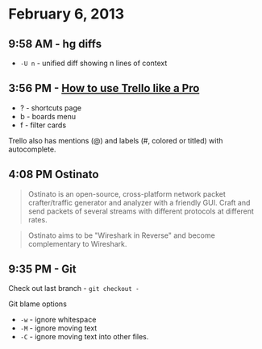 # February 6, 2013

## 9:58 AM - hg diffs

* `-U n` - unified diff showing n lines of context

## 3:56 PM - [How to use Trello like a Pro](http://blog.trello.com/how-to-use-trello-like-a-pro/)

* ? - shortcuts page
* b - boards menu
* f - filter cards

Trello also has mentions (@) and labels (#, colored or titled) with
autocomplete.

## 4:08 PM Ostinato

> Ostinato is an open-source, cross-platform network packet crafter/traffic
> generator and analyzer with a friendly GUI. Craft and send packets of several
> streams with different protocols at different rates.

> Ostinato aims to be "Wireshark in Reverse" and become complementary to
> Wireshark.

## 9:35 PM - Git

Check out last branch - `git checkout -`

Git blame options
* `-w` - ignore whitespace
* `-M` - ignore moving text
* `-C` - ignore moving text into other files.
